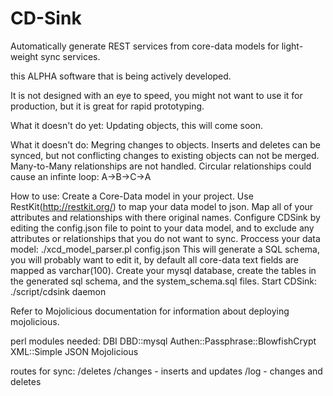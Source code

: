 CD-Sink
=======

Automatically generate REST services from core-data models for light-weight sync services.

this ALPHA software that is being actively developed.

It is not designed with an eye to speed, you might not want to use it for production, but it is great for rapid prototyping.

What it doesn't do yet:
Updating objects, this will come soon.

What it doesn't do:
Megring changes to objects.
Inserts and deletes can be synced, but not conflicting changes to existing objects can not be merged.
Many-to-Many relationships are not handled.
Circular relationships could cause an infinte loop: A->B->C->A


How to use:
Create a Core-Data model in your project.
Use RestKit(http://restkit.org/) to map your data model to json.  Map all of your attributes and relationships with there original names.
Configure CDSink by editing the config.json file to point to your data model, and to exclude any attributes or relationships that
you do not want to sync.
Proccess your data model: ./xcd_model_parser.pl config.json
This will generate a SQL schema, you will probably want to edit it, by default all core-data text fields are mapped as varchar(100).
Create your mysql database, create the tables in the generated sql schema, and the system_schema.sql files.
Start CDSink: ./script/cdsink daemon

Refer to Mojolicious documentation for information about deploying mojolicious.

perl modules needed:
DBI
DBD::mysql
Authen::Passphrase::BlowfishCrypt
XML::Simple
JSON
Mojolicious

routes for sync:
/deletes
/changes - inserts and updates
/log - changes and deletes
